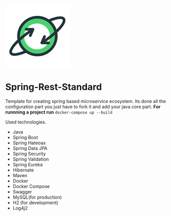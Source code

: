 ![Alt text](images/logo.png?raw=true "Architecture for Geeks")
# Spring-Rest-Standard
Template for creating spring based microservice ecosystem.
Its done all the configuration part you just have to fork it and add your java core part.
**For runnning a project run**
`docker-compose up --build`

Used technologies.

- Java
- Spring Boot
- Spring Hateoas
- Spring Data JPA
- Spring Security
- Spring Validation
- Spring Eureka
- Hibernate
- Maven
- Docker
- Docker Compose
- Swagger
- MySQL(for production)
- H2 (for development)
- Log4j2

